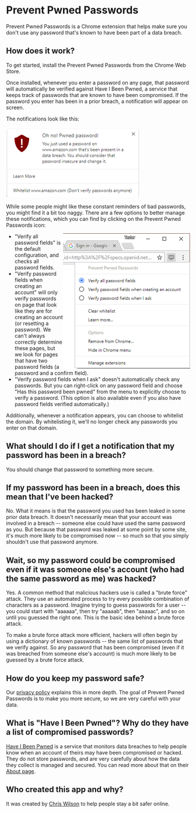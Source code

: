 # Prevent Pwned Passwords

Prevent Pwned Passwords is a Chrome extension that helps make sure you don't use any password that's known to have been part of a data breach.

## How does it work?

To get started, install the Prevent Pwned Passwords from the Chrome Web Store.

Once installed, whenever you enter a password on any page, that password will automatically be verified against Have I Been Pwned, a service that keeps track of passwords that are known to have been compromised. If the password you enter has been in a prior breach, a notification will appear on screen.

The notifications look like this:

![Example Notification](AlertExample.png)

While some people might like these constant reminders of bad passwords, you might find it a bit too naggy. There are a few options to better manage these notifications, which you can find by clicking on the Prevent Pwned Passwords icon:

<img align="right" src="OptionsMenu.png" alt="Options Menu">

* "Verify all password fields" is the default configuration, and checks all password fields.
* "Verify password fields when creating an account" will only verify passwords on page that look like they are for creating an account (or resetting a password). We can't always correctly determine these pages, but we look for pages that have two password fields (a password and a confirm field).
* "Verify password fields when I ask" doesn't automatically check any passwords. But you can right-click on any password field and choose "Has this password been pwned" from the menu to explicitly choose to verify a password. (This option is also available even if you also have password fields verified automatically.)

Additionally, whenever a notification appears, you can choose to whitelist the domain. By whitelisting it, we'll no longer check any passwords you enter on that domain.

## What should I do if I get a notification that my password has been in a breach?

You should change that password to something more secure.

## If my password has been in a breach, does this mean that I've been hacked?

No. What it means is that the password you used has been leaked in some prior data breach. It doesn't necessarily mean that your account was involved in a breach -- someone else could have used the same password as you. But because that password was leaked at some point by some site, it's much more likely to be compromised now -- so much so that you simply shouldn't use that password anymore.

## Wait, so my password could be compromised even if it was someone else's account (who had the same password as me) was hacked?

Yes. A common method that malicious hackers use is called a "brute force" attack. They use an automated process to try every possible combination of characters as a password. Imagine trying to guess passwords for a user -- you could start with "aaaaaa", then try "aaaaab", then "aaaaac", and so on until you guessed the right one. This is the basic idea behind a brute force attack.

To make a brute force attack more efficient, hackers will often begin by using a dictionary of known passwords -- the same list of passwords that we verify against. So any password that has been compromised (even if it was breached from someone else's account) is much more likely to be guessed by a brute force attack.

## How do you keep my password safe?

Our [privacy policy](privacy-policy.md) explains this in more depth. The goal of Prevent Pwned Passwords is to make you more secure, so we are very careful with your data.

## What is "Have I Been Pwned"? Why do they have a list of compromised passwords?

[Have I Been Pwned](https://haveibeenpwned.com) is a service that monitors data breaches to help people know when an account of theirs may have been compromised or hacked. They do not store passwords, and are very carefully about how the data they collect is managed and secured. You can read more about that on their [About page](https://haveibeenpwned.com/About).

## Who created this app and why?

It was created by [Chris Wilson](https://www.xaipete.net) to help people stay a bit safer online.
